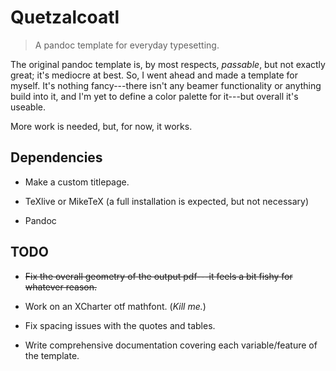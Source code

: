 # Quetzalcoatl

> A pandoc template for everyday typesetting.

The original pandoc template is, by most respects, *passable*, but not
exactly great; it's mediocre at best. So, I went ahead and made a template
for myself. It's nothing fancy---there isn't any beamer functionality or
anything build into it, and I'm yet to define a color palette for it---but
overall it's useable.

More work is needed, but, for now, it works.

## Dependencies

* Make a custom titlepage.

* TeXlive or MikeTeX (a full installation is expected, but not necessary)

* Pandoc

## TODO

* ~~Fix the overall geometry of the output pdf---it feels a bit fishy for
whatever reason.~~

* Work on an XCharter otf mathfont. (*Kill me.*)

* Fix spacing issues with the quotes and tables.

* Write comprehensive documentation covering each variable/feature of the
template.


